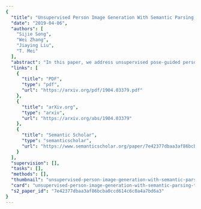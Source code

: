 ```yaml
---
{
  "title": "Unsupervised Person Image Generation With Semantic Parsing Transformation",
  "date": "2019-04-06",
  "authors": [
    "Sijie Song",
    "Wei Zhang",
    "Jiaying Liu",
    "T. Mei"
  ],
  "abstract": "In this paper, we address unsupervised pose-guided person image generation, which is known challenging due to non-rigid deformation. Unlike previous methods learning a rock-hard direct mapping between human bodies, we propose a new pathway to decompose the hard mapping into two more accessible subtasks, namely, semantic parsing transformation and appearance generation. Firstly, a semantic generative network is proposed to transform between semantic parsing maps, in order to simplify the non-rigid deformation learning. Secondly, an appearance generative network learns to synthesize semantic-aware textures. Thirdly, we demonstrate that training our framework in an end-to-end manner further refines the semantic maps and final results accordingly. Our method is generalizable to other semantic-aware person image generation tasks, e.g., clothing texture transfer and controlled image manipulation. Experimental results demonstrate the superiority of our method on DeepFashion and Market-1501 datasets, especially in keeping the clothing attributes and better body shapes.",
  "links": [
    {
      "title": "PDF",
      "type": "pdf",
      "url": "https://arxiv.org/pdf/1904.03379.pdf"
    },
    {
      "title": "arXiv.org",
      "type": "arxiv",
      "url": "https://arxiv.org/abs/1904.03379"
    },
    {
      "title": "Semantic Scholar",
      "type": "semanticscholar",
      "url": "https://www.semanticscholar.org/paper/7e42377dbaa3af86bcba0ccd614c6c0a4a7bd6a3"
    }
  ],
  "supervision": [],
  "tasks": [],
  "methods": [],
  "thumbnail": "unsupervised-person-image-generation-with-semantic-parsing-transformation-thumb.jpg",
  "card": "unsupervised-person-image-generation-with-semantic-parsing-transformation-card.jpg",
  "s2_paper_id": "7e42377dbaa3af86bcba0ccd614c6c0a4a7bd6a3"
}
---
```


